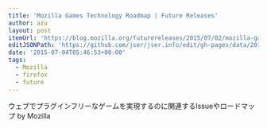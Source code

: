 ```yaml
---
title: 'Mozilla Games Technology Roadmap | Future Releases'
author: azu
layout: post
itemUrl: 'https://blog.mozilla.org/futurereleases/2015/07/02/mozilla-games-technology-roadmap/'
editJSONPath: 'https://github.com/jser/jser.info/edit/gh-pages/data/2015/07/index.json'
date: '2015-07-04T05:46:53+00:00'
tags:
  - Mozilla
  - firefox
  - future
---
```

ウェブでプラグインフリーなゲームを実現するのに関連するIssueやロードマップ by Mozilla
